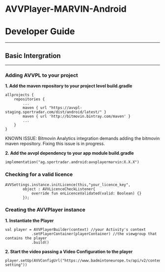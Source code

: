 AVVPlayer-MARVIN-Android
===================
#  Developer Guide
------
## Basic Intergration
------
### Adding AVVPL to your project

**1. Add the maven repository to your project level build.gradle**

```
allprojects {
    repositories {
        ...
        maven { url "https://avvpl-staging.sportradar.com/dist/android/latest/" }
        maven { url 'http://bitmovin.bintray.com/maven' }
        ...
    }
}
```
KNOWN ISSUE: Bitmovin Analytics integration demands adding the bitmovin maven repository. Fixing this issue is in progress.

**2. Add the avvpl dependency to your app module build.gradle**

```
implementation("ag.sportradar.android:avvplayermarvin:X.X.X")
```
### Checking for a valid licence

```
AVVSettings.instance.initLicence(this,"your_licence_key",
        object : AVVLicenceCheckListener{
            override fun onLicenceValidated(valid: Boolean) {}
        });
```

### Creating the AVVPlayer instance

**1. Instantiate the Player**

```
val player = AVVPlayerBuilder(context) //your Activity's context
            .setPlayerContainer(playerContainer) //the viewgroup that contains the player
            .build()
```

**2. Start the video passing a Video Configuration to the player**

```
player.setUp(AVVConfigUrl("https://www.badmintoneurope.tv/api/v2/content/92179/player-setting"))
```